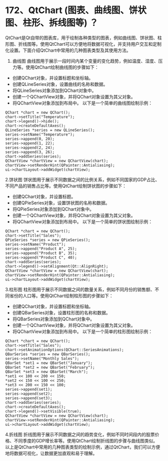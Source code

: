 # 172、QtChart (图表、曲线图、饼状图、柱形、拆线图等) ？

QtChart是Qt自带的图表库，用于绘制各种类型的图表，例如曲线图、饼状图、柱形图、折线图等。使用QtChart可以方便地将数据可视化，并支持用户交互和定制化设置。下面介绍QtChart中常用的几种图表类型及其使用方法。

1. 曲线图 曲线图用于展示一段时间内某个变量的变化趋势，例如温度、湿度、压力等。使用QtChart绘制曲线图的步骤如下：

- 创建QChart对象，并设置标题和坐标轴。
- 创建QLineSeries对象，设置曲线的名称和数据。
- 将QLineSeries对象添加到QChart对象中。
- 创建一个QChartView对象，并将QChart对象设置为其父对象。
- 将QChartView对象添加到布局中。 以下是一个简单的曲线图绘制示例：

```
QChart *chart = new QChart();
chart->setTitle("Temperature");
chart->legend()->hide();
chart->createDefaultAxes();
QLineSeries *series = new QLineSeries();
series->setName("Temperature");
series->append(0, 20);
series->append(1, 22);
series->append(2, 24);
series->append(3, 26);
chart->addSeries(series);
QChartView *chartView = new QChartView(chart);
chartView->setRenderHint(QPainter::Antialiasing);
ui->chartLayout->addWidget(chartView);
```

2.饼状图 饼状图用于展示不同数据之间的比例关系，例如不同国家的GDP占比、不同产品的销售占比等。使用QtChart绘制饼状图的步骤如下：

- 创建QChart对象，并设置标题。
- 创建QPieSeries对象，设置饼状图的名称和数据。
- 将QPieSeries对象添加到QChart对象中。
- 创建一个QChartView对象，并将QChart对象设置为其父对象。
- 将QChartView对象添加到布局中。 以下是一个简单的饼状图绘制示例：

```
QChart *chart = new QChart();
chart->setTitle("Sales");
QPieSeries *series = new QPieSeries();
series->setName("Product");
series->append("Product A", 25);
series->append("Product B", 35);
series->append("Product C", 40);
chart->addSeries(series);
chart->legend()->setAlignment(Qt::AlignRight);
QChartView *chartView = new QChartView(chart);
chartView->setRenderHint(QPainter::Antialiasing);
ui->chartLayout->addWidget(chartView);
```

3.柱形图 柱形图用于展示不同数据之间的数量关系，例如不同月份的销售额、不同省份的人口等。使用QtChart绘制柱形图的步骤如下：

- 创建QChart对象，并设置标题和坐标轴。
- 创建QBarSeries对象，设置柱形图的名称和数据。
- 将QBarSeries对象添加到QChart对象中。
- 创建一个QChartView对象，并将QChart对象设置为其父对象。
- 将QChartView对象添加到布局中。 以下是一个简单的柱形图绘制示例：

```
QChart *chart = new QChart();
chart->setTitle("Sales");
chart->setAnimationOptions(QChart::SeriesAnimations);
QBarSeries *series = new QBarSeries();
series->setName("Monthly Sales");
QBarSet *set1 = new QBarSet("January");
QBarSet *set2 = new QBarSet("February");
QBarSet *set3 = new QBarSet("March");
*set1 << 100 << 200 << 150;
*set2 << 150 << 100 << 250;
*set3 << 200 << 150 << 100;
series->append(set1);
series->append(set2);
series->append(set3);
chart->addSeries(series);
chart->createDefaultAxes();
chart->legend()->setVisible(true);
QChartView *chartView = new QChartView(chart);
chartView->setRenderHint(QPainter::Antialiasing);
ui->chartLayout->addWidget(chartView);
```

4.折线图 折线图用于展示不同数据之间的趋势变化，例如不同时间段内的股票价格、不同季度的GDP增长率等。使用QtChart绘制折线图的步骤与曲线图类似。 以上是QtChart中常用的几种图表类型的绘制示例，通过QtChart，我们可以方便地将数据可视化，让数据更加直观和易于理解。